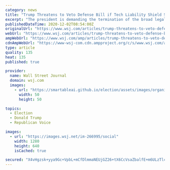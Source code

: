 ```yaml
---
category: news
title: "Trump Threatens to Veto Defense Bill if Tech Liability Shield Stands"
excerpt: "The president is demanding the termination of the broad legal immunity that social-media companies enjoy."
publishedDateTime: 2020-12-02T08:54:00Z
originalUrl: "https://www.wsj.com/articles/trump-threatens-to-veto-defense-bill-if-tech-liability-provision-stands-11606879398?mod=hp_lead_pos7"
webUrl: "https://www.wsj.com/articles/trump-threatens-to-veto-defense-bill-if-tech-liability-provision-stands-11606879398?mod=hp_lead_pos7"
ampWebUrl: "https://www.wsj.com/amp/articles/trump-threatens-to-veto-defense-bill-if-tech-liability-provision-stands-11606879398"
cdnAmpWebUrl: "https://www-wsj-com.cdn.ampproject.org/c/s/www.wsj.com/amp/articles/trump-threatens-to-veto-defense-bill-if-tech-liability-provision-stands-11606879398"
type: article
quality: 135
heat: 135
published: true

provider:
  name: Wall Street Journal
  domain: wsj.com
  images:
    - url: "https://smartableai.github.io/election/assets/images/organizations/wsj.com-50x50.jpg"
      width: 50
      height: 50

topics:
  - Election
  - Donald Trump
  - Republican Voice

images:
  - url: "https://images.wsj.net/im-266995/social"
    width: 1280
    height: 640
    isCached: true

secured: "X4vHgzsk+yya9Gc+VpbL+mCfDlmmaNEUjGZ26+tX6CcVsaZbalfE+m6ULzTlc+ygOCUE9rWbCUKjPdjVlHlXyX7Z3B0i+Cle0yqG1MrmJpH4+p8V2JCP73wQx1yubL0VjNQHl7zLWuuxUofifMSrR92oAiJtYuhMdZxcbtKaFyvzhFZYiryajVXuXINuq0tvBbODfeO6KRdXpGOt59ClaszV/ygIa1kJLBTwz56fwDaBU0ThclZGkEvvGM1Fte8+pf/4oHYlh+iP9H8WLLR+/PPCt18Ds1RhD3RJmF82WP9M3ZjF0js9Z6qS3p9Eu6M0uu85ULX7ilRs+z0URrGqT2zXz7vc+MM3gf9cg0QhjaY=;2ZjW9q9gEby926xynuSMPA=="
---
```


